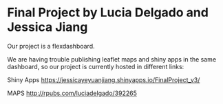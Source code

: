 # Final Project by Lucia Delgado and Jessica Jiang

Our project is a flexdashboard. 

We are having trouble publishing  leaflet maps and shiny apps in the same dashboard, so our project is currently hosted in different links: 

Shiny Apps
https://jessicayeyuanjiang.shinyapps.io/FinalProject_v3/

MAPS
http://rpubs.com/luciadelgado/392265
